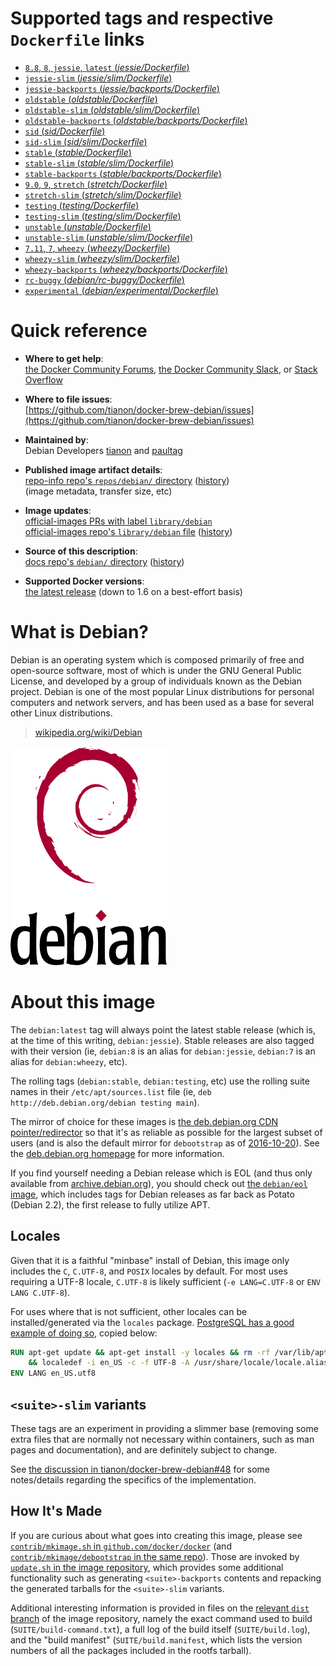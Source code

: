 <!--

********************************************************************************

WARNING:

    DO NOT EDIT "debian/README.md"

    IT IS AUTO-GENERATED

    (from the other files in "debian/" combined with a set of templates)

********************************************************************************

-->

# Supported tags and respective `Dockerfile` links

-	[`8.8`, `8`, `jessie`, `latest` (*jessie/Dockerfile*)](https://github.com/tianon/docker-brew-debian/blob/f847fca3796b37498b1ad0e8165da2aee41d0faf/jessie/Dockerfile)
-	[`jessie-slim` (*jessie/slim/Dockerfile*)](https://github.com/tianon/docker-brew-debian/blob/f847fca3796b37498b1ad0e8165da2aee41d0faf/jessie/slim/Dockerfile)
-	[`jessie-backports` (*jessie/backports/Dockerfile*)](https://github.com/tianon/docker-brew-debian/blob/f847fca3796b37498b1ad0e8165da2aee41d0faf/jessie/backports/Dockerfile)
-	[`oldstable` (*oldstable/Dockerfile*)](https://github.com/tianon/docker-brew-debian/blob/2a84577b9320d123f08af68001dd7013ae7f67fd/oldstable/Dockerfile)
-	[`oldstable-slim` (*oldstable/slim/Dockerfile*)](https://github.com/tianon/docker-brew-debian/blob/2a84577b9320d123f08af68001dd7013ae7f67fd/oldstable/slim/Dockerfile)
-	[`oldstable-backports` (*oldstable/backports/Dockerfile*)](https://github.com/tianon/docker-brew-debian/blob/2a84577b9320d123f08af68001dd7013ae7f67fd/oldstable/backports/Dockerfile)
-	[`sid` (*sid/Dockerfile*)](https://github.com/tianon/docker-brew-debian/blob/6a620dbc1df446fcabdcd4c9c42a650a26377eb5/sid/Dockerfile)
-	[`sid-slim` (*sid/slim/Dockerfile*)](https://github.com/tianon/docker-brew-debian/blob/6a620dbc1df446fcabdcd4c9c42a650a26377eb5/sid/slim/Dockerfile)
-	[`stable` (*stable/Dockerfile*)](https://github.com/tianon/docker-brew-debian/blob/f847fca3796b37498b1ad0e8165da2aee41d0faf/stable/Dockerfile)
-	[`stable-slim` (*stable/slim/Dockerfile*)](https://github.com/tianon/docker-brew-debian/blob/f847fca3796b37498b1ad0e8165da2aee41d0faf/stable/slim/Dockerfile)
-	[`stable-backports` (*stable/backports/Dockerfile*)](https://github.com/tianon/docker-brew-debian/blob/f847fca3796b37498b1ad0e8165da2aee41d0faf/stable/backports/Dockerfile)
-	[`9.0`, `9`, `stretch` (*stretch/Dockerfile*)](https://github.com/tianon/docker-brew-debian/blob/6a620dbc1df446fcabdcd4c9c42a650a26377eb5/stretch/Dockerfile)
-	[`stretch-slim` (*stretch/slim/Dockerfile*)](https://github.com/tianon/docker-brew-debian/blob/6a620dbc1df446fcabdcd4c9c42a650a26377eb5/stretch/slim/Dockerfile)
-	[`testing` (*testing/Dockerfile*)](https://github.com/tianon/docker-brew-debian/blob/6a620dbc1df446fcabdcd4c9c42a650a26377eb5/testing/Dockerfile)
-	[`testing-slim` (*testing/slim/Dockerfile*)](https://github.com/tianon/docker-brew-debian/blob/6a620dbc1df446fcabdcd4c9c42a650a26377eb5/testing/slim/Dockerfile)
-	[`unstable` (*unstable/Dockerfile*)](https://github.com/tianon/docker-brew-debian/blob/6a620dbc1df446fcabdcd4c9c42a650a26377eb5/unstable/Dockerfile)
-	[`unstable-slim` (*unstable/slim/Dockerfile*)](https://github.com/tianon/docker-brew-debian/blob/6a620dbc1df446fcabdcd4c9c42a650a26377eb5/unstable/slim/Dockerfile)
-	[`7.11`, `7`, `wheezy` (*wheezy/Dockerfile*)](https://github.com/tianon/docker-brew-debian/blob/2a84577b9320d123f08af68001dd7013ae7f67fd/wheezy/Dockerfile)
-	[`wheezy-slim` (*wheezy/slim/Dockerfile*)](https://github.com/tianon/docker-brew-debian/blob/2a84577b9320d123f08af68001dd7013ae7f67fd/wheezy/slim/Dockerfile)
-	[`wheezy-backports` (*wheezy/backports/Dockerfile*)](https://github.com/tianon/docker-brew-debian/blob/2a84577b9320d123f08af68001dd7013ae7f67fd/wheezy/backports/Dockerfile)
-	[`rc-buggy` (*debian/rc-buggy/Dockerfile*)](https://github.com/tianon/dockerfiles/blob/22a998f815d55217afa0075411b810b8889ceac1/debian/rc-buggy/Dockerfile)
-	[`experimental` (*debian/experimental/Dockerfile*)](https://github.com/tianon/dockerfiles/blob/22a998f815d55217afa0075411b810b8889ceac1/debian/experimental/Dockerfile)

# Quick reference

-	**Where to get help**:  
	[the Docker Community Forums](https://forums.docker.com/), [the Docker Community Slack](https://blog.docker.com/2016/11/introducing-docker-community-directory-docker-community-slack/), or [Stack Overflow](https://stackoverflow.com/search?tab=newest&q=docker)

-	**Where to file issues**:  
	[https://github.com/tianon/docker-brew-debian/issues](https://github.com/tianon/docker-brew-debian/issues)

-	**Maintained by**:  
	Debian Developers [tianon](https://qa.debian.org/developer.php?login=tianon) and [paultag](https://qa.debian.org/developer.php?login=paultag)

-	**Published image artifact details**:  
	[repo-info repo's `repos/debian/` directory](https://github.com/docker-library/repo-info/blob/master/repos/debian) ([history](https://github.com/docker-library/repo-info/commits/master/repos/debian))  
	(image metadata, transfer size, etc)

-	**Image updates**:  
	[official-images PRs with label `library/debian`](https://github.com/docker-library/official-images/pulls?q=label%3Alibrary%2Fdebian)  
	[official-images repo's `library/debian` file](https://github.com/docker-library/official-images/blob/master/library/debian) ([history](https://github.com/docker-library/official-images/commits/master/library/debian))

-	**Source of this description**:  
	[docs repo's `debian/` directory](https://github.com/docker-library/docs/tree/master/debian) ([history](https://github.com/docker-library/docs/commits/master/debian))

-	**Supported Docker versions**:  
	[the latest release](https://github.com/docker/docker/releases/latest) (down to 1.6 on a best-effort basis)

# What is Debian?

Debian is an operating system which is composed primarily of free and open-source software, most of which is under the GNU General Public License, and developed by a group of individuals known as the Debian project. Debian is one of the most popular Linux distributions for personal computers and network servers, and has been used as a base for several other Linux distributions.

> [wikipedia.org/wiki/Debian](https://en.wikipedia.org/wiki/Debian)

![logo](https://raw.githubusercontent.com/docker-library/docs/b449be7df57e9ed9086bb5821bfb5d6cdc5d67a4/debian/logo.png)

# About this image

The `debian:latest` tag will always point the latest stable release (which is, at the time of this writing, `debian:jessie`). Stable releases are also tagged with their version (ie, `debian:8` is an alias for `debian:jessie`, `debian:7` is an alias for `debian:wheezy`, etc).

The rolling tags (`debian:stable`, `debian:testing`, etc) use the rolling suite names in their `/etc/apt/sources.list` file (ie, `deb http://deb.debian.org/debian testing main`).

The mirror of choice for these images is [the deb.debian.org CDN pointer/redirector](https://deb.debian.org) so that it's as reliable as possible for the largest subset of users (and is also the default mirror for `debootstrap` as of [2016-10-20](https://anonscm.debian.org/cgit/d-i/debootstrap.git/commit/?id=9e8bc60ad1ccf3a25ce7890526b70059f3e770de)). See the [deb.debian.org homepage](https://deb.debian.org) for more information.

If you find yourself needing a Debian release which is EOL (and thus only available from [archive.debian.org](http://archive.debian.org)), you should check out [the `debian/eol` image](https://hub.docker.com/r/debian/eol/), which includes tags for Debian releases as far back as Potato (Debian 2.2), the first release to fully utilize APT.

## Locales

Given that it is a faithful "minbase" install of Debian, this image only includes the `C`, `C.UTF-8`, and `POSIX` locales by default. For most uses requiring a UTF-8 locale, `C.UTF-8` is likely sufficient (`-e LANG=C.UTF-8` or `ENV LANG C.UTF-8`).

For uses where that is not sufficient, other locales can be installed/generated via the `locales` package. [PostgreSQL has a good example of doing so](https://github.com/docker-library/postgres/blob/69bc540ecfffecce72d49fa7e4a46680350037f9/9.6/Dockerfile#L21-L24), copied below:

```dockerfile
RUN apt-get update && apt-get install -y locales && rm -rf /var/lib/apt/lists/* \
	&& localedef -i en_US -c -f UTF-8 -A /usr/share/locale/locale.alias en_US.UTF-8
ENV LANG en_US.utf8
```

## `<suite>-slim` variants

These tags are an experiment in providing a slimmer base (removing some extra files that are normally not necessary within containers, such as man pages and documentation), and are definitely subject to change.

See [the discussion in tianon/docker-brew-debian#48](https://github.com/tianon/docker-brew-debian/issues/48) for some notes/details regarding the specifics of the implementation.

## How It's Made

If you are curious about what goes into creating this image, please see [`contrib/mkimage.sh` in `github.com/docker/docker`](https://github.com/docker/docker/blob/master/contrib/mkimage.sh) (and [`contrib/mkimage/debootstrap` in the same repo](https://github.com/docker/docker/blob/master/contrib/mkimage/debootstrap)). Those are invoked by [`update.sh` in the image repository](https://github.com/tianon/docker-brew-debian/blob/master/update.sh), which provides some additional functionality such as generating `<suite>-backports` contents and repacking the generated tarballs for the `<suite>-slim` variants.

Additional interesting information is provided in files on the [relevant `dist` branch](https://github.com/tianon/docker-brew-debian/branches) of the image repository, namely the exact command used to build (`SUITE/build-command.txt`), a full log of the build itself (`SUITE/build.log`), and the "build manifest" (`SUITE/build.manifest`, which lists the version numbers of all the packages included in the rootfs tarball).
